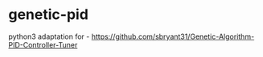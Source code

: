# genetic-pid

python3 adaptation for - https://github.com/sbryant31/Genetic-Algorithm-PID-Controller-Tuner
